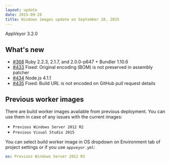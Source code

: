 ```yaml
---
layout: update
date: 2015-09-28
title: Windows images update on September 28, 2015
---
```


AppVeyor 3.2.0

## What's new

* [#368](https://github.com/appveyor/ci/issues/368) Ruby 2.2.3, 2.1.7, and 2.0.0-p647 + Bundler 1.10.6
* [#433](https://github.com/appveyor/ci/issues/433) Fixed: Original encoding (BOM) is not preserved in assembly patcher
* [#434](https://github.com/appveyor/ci/issues/434) Node.js 4.1.1
* [#435](https://github.com/appveyor/ci/issues/435) Fixed: Build URL is not encoded on GitHub pull request details

## Previous worker images

There are build worker images available from previous deployment. You can use them in case of any issues with the current images:

* `Previous Windows Server 2012 R2`
* `Previous Visual Studio 2015`

You can select build worker image in OS dropdown on Environment tab of project settings or if you use `appveyor.yml`:

```yaml
os: Previous Windows Server 2012 R2
```
